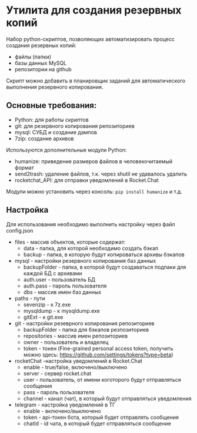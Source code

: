 # Утилита для создания резервных копий 
Набор python-скриптов, позволяющих автоматизировать процесс создания резервных копий:
- файлы (папки)
- базы данных MySQL
- репозитории на github

Скрипт можно добавить в планировщик заданий для автоматического выполнения резервного копирования.

## Основные требования:
- Python: для работы скриптов
- git: для резервного копирования репозиториев
- mysql: СУБД и создание дампов
- 7zip: создание архивов

Используются дополнительные модули Python:
- humanize: приведение размеров файлов в человекочитаемый формат
- send2trash: удаление файлов, т.к. через shutil не удавалось удалить
- rocketchat_API: для отправки уведомлений в Rocket.Chat

Модули можно установить через консоль:
`pip install humanize` и т.д.

## Настройка
Для использования необходимо выполнить настройку через файл config.json
- files - массив объектов, которые содержат:
  - data - папка, для которой необходимо создать бэкап
  - backup - папка, в которую будут копироваться архивы бэкапов
- mysql  - настройки резервного копирования баз данных
  - backupFolder - папка, в которой будут создаваться подпаки для каждой БД с архивами
  - auth.user - пользователь БД
  - auth.pass - пароль пользователя
  - dbs - массив имен баз данных
- paths - пути
  - sevenzip - к 7z.exe
  - mysqldump - к mysqldump.exe
  - gitExt - к git.exe
- git - настройки резеврного копирования репозиториев
  - backupFolder - папка для бэкапов резпозиториев
  - repositories - массив имен репозиториев
  - owner - пользователь и владелец
  - token - токен (Fine-grained personal access token, получить можно здесь: https://github.com/settings/tokens?type=beta)
- rocketChat -настройка уведомлений в Rocket.Chat 
  - enable - true/false, включено/выключено
  - server - сервер rocket.chat
  - user - пользователь, от имени коготорого будут отправляться сообщения
  - pass - пароль пользователя
  - channel - канал (чат), в который будут отправляться уведомления
- telegram - настройка уведомлений в ТГ
  - enable - включено/выключено
  - token - api-токен бота, который будет отправлять сообщения
  - chatId - id чата, в который будет отправляться сообщение

